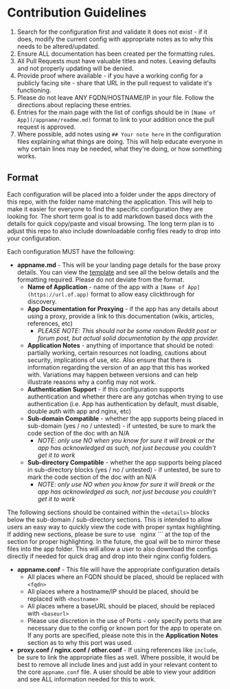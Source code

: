 # Contribution Guidelines
1. Search for the configuration first and validate it does not exist - if it does, modify the current config with appropriate notes as to why this needs to be altered/updated.
2. Ensure ALL documentation has been created per the formatting rules.
3. All Pull Requests must have valuable titles and notes. Leaving defaults and not properly updating will be denied.
4. Provide proof where available - if you have a working config for a publicly facing site - share that URL in the pull request to validate it's functioning.
5. Please do not leave ANY FQDN/HOSTNAME/IP in your file. Follow the directions about replacing these entries.
6. Entries for the main page with the list of configs should be in `[Name of App](/appname/readme.md)` format to link to your addition once the pull request is approved.
7. Where possible, add notes using `## Your note here` in the configuration files explaining what things are doing. This will help educate everyone in why certain lines may be needed, what they're doing, or how something works.

## Format
Each configuration will be placed into a folder under the apps directory of this repo, with the folder name matching the application. This will help to make it easier for everyone to find the specific configuration they are looking for. The short term goal is to add markdown based docs with the details for quick copy/paste and visual browsing. The long term plan is to adjust this repo to also include downloadable config files ready to drop into your configuration.

Each configuration MUST have the following:
- **appname.md** - This will be your landing page details for the base proxy details. You can view the [template](/-template-/appname.md) and see all the below details and the formatting required. Please do not deviate from the format.
  - **Name of Application** - name of the app with a `[Name of App](https://url.of.app)` format to allow easy clickthrough for discovery.
  - **App Documentation for Proxying** - if the app has any details about using a proxy, provide a link to this documentation (wikis, articles, references, etc)
    - *PLEASE NOTE: This should not be some random Reddit post or forum post, but actual solid documentation by the app provider.*
  - **Application Notes** - anything of importance that should be noted: partially working, certain resources not loading, cautions about security, implications of use, etc. Also ensure that there is information regarding the version of an app that this has worked with. Variations may happen between versions and can help illustrate reasons why a config may not work.
  - **Authentication Support** - if this configuration supports authentication and whether there are any gotchas when trying to use authentication (i.e. App has authentication by default, must disable, double auth with app and nginx, etc)
  - **Sub-domain Compatible** - whether the app supports being placed in sub-domain (yes / no / untested) - if untested, be sure to mark the code section of the doc with an N/A
    - *NOTE: only use NO when you know for sure it will break or the app has acknowledged as such, not just because you couldn't get it to work*
  - **Sub-directory Compatible** - whether the app supports being placed in sub-directory blocks (yes / no / untested) - if untested, be sure to mark the code section of the doc with an N/A
    - *NOTE: only use NO when you know for sure it will break or the app has acknowledged as such, not just because you couldn't get it to work*

The following sections should be contained within the `<details>` blocks below the sub-domain / sub-directory sections. This is intended to allow users an easy way to quickly view the code with proper syntax highlighting. If adding new sections, please be sure to use ``` ```nginx ``` at the top of the section for proper highlighting. In the future, the goal will be to mirror these files into the app folder. This will allow a user to also download the configs directly if needed for quick drag and drop into their nginx config folders.

- **appname.conf** - This file will have the appropriate configuration details
  - All places where an FQDN should be placed, should be replaced with `<fqdn>`
  - All places where a hostname/IP should be placed, should be replaced with `<hostname>`
  - All places where a baseURL should be placed, should be replaced with `<baseurl>`
  - Please use discretion in the use of Ports - only specify ports that are necessary due to the config or known port for the app to operate on. If any ports are specified, please note this in the **Application Notes** section as to why this port was used.
- **proxy.conf / nginx.conf / other.conf** - If using references like `include`, be sure to link the appropriate files as well. Where possible, it would be best to remove all include lines and just add in your relevant content to the core `appname.conf` file. A user should be able to view your addition and see ALL information needed for this to work.
